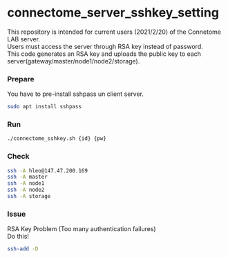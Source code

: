 # connectome_server_sshkey_setting
This repository is intended for current users (2021/2/20) of the Connetome LAB server.   
Users must access the server through RSA key instead of password.   
This code generates an RSA key and uploads the public key to each server(gateway/master/node1/node2/storage).

### Prepare
You have to pre-install sshpass un client server.
```bash
sudo apt install sshpass
```

### Run
```bash
./connectome_sshkey.sh {id} {pw}
```

### Check
```bash
ssh -A hleo@147.47.200.169
ssh -A master
ssh -A node1
ssh -A node2
ssh -A storage
```

### Issue
RSA Key Problem (Too many authentication failures)   
Do this!
```bash
ssh-add -D 
```
